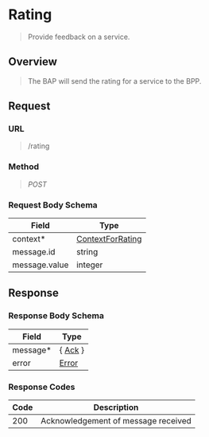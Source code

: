 # Rating

> Provide feedback on a service.

## Overview

> The BAP will send the rating for a service to the BPP.

## Request

### URL

> /rating

### Method

> _POST_

### Request Body Schema

| **Field**     | **Type**                                                                       |
| ------------- | ------------------------------------------------------------------------------ |
| context\*     | [ContextForRating](/docs/core-specification/schema-reference/contextforrating) |
| message.id    | string                                                                         |
| message.value | integer                                                                        |

## Response

### Response Body Schema

| **Field** | **Type**                                                 |
| --------- | -------------------------------------------------------- |
| message\* | { [Ack](/docs/core-specification/schema-reference/ack) } |
| error     | [Error](/docs/core-specification/schema-reference/error) |

### Response Codes

| **Code** | **Description**                     |
| -------- | ----------------------------------- |
| 200      | Acknowledgement of message received |
